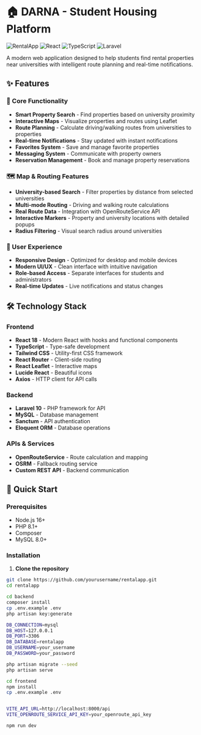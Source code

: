 # 🏠 DARNA - Student Housing Platform

![RentalApp](https://img.shields.io/badge/RentalApp-Student%20Housing-blue)
![React](https://img.shields.io/badge/React-18.2.0-61dafb)
![TypeScript](https://img.shields.io/badge/TypeScript-5.0-3178c6)
![Laravel](https://img.shields.io/badge/Laravel-10.0-ff2d20)

A modern web application designed to help students find rental properties near universities with intelligent route planning and real-time notifications.

## ✨ Features

### 🎯 Core Functionality
- **Smart Property Search** - Find properties based on university proximity
- **Interactive Maps** - Visualize properties and routes using Leaflet
- **Route Planning** - Calculate driving/walking routes from universities to properties
- **Real-time Notifications** - Stay updated with instant notifications
- **Favorites System** - Save and manage favorite properties
- **Messaging System** - Communicate with property owners
- **Reservation Management** - Book and manage property reservations

### 🗺️ Map & Routing Features
- **University-based Search** - Filter properties by distance from selected universities
- **Multi-mode Routing** - Driving and walking route calculations
- **Real Route Data** - Integration with OpenRouteService API
- **Interactive Markers** - Property and university locations with detailed popups
- **Radius Filtering** - Visual search radius around universities

### 👤 User Experience
- **Responsive Design** - Optimized for desktop and mobile devices
- **Modern UI/UX** - Clean interface with intuitive navigation
- **Role-based Access** - Separate interfaces for students and administrators
- **Real-time Updates** - Live notifications and status changes

## 🛠️ Technology Stack

### Frontend
- **React 18** - Modern React with hooks and functional components
- **TypeScript** - Type-safe development
- **Tailwind CSS** - Utility-first CSS framework
- **React Router** - Client-side routing
- **React Leaflet** - Interactive maps
- **Lucide React** - Beautiful icons
- **Axios** - HTTP client for API calls

### Backend
- **Laravel 10** - PHP framework for API
- **MySQL** - Database management
- **Sanctum** - API authentication
- **Eloquent ORM** - Database operations

### APIs & Services
- **OpenRouteService** - Route calculation and mapping
- **OSRM** - Fallback routing service
- **Custom REST API** - Backend communication

## 🚀 Quick Start

### Prerequisites
- Node.js 16+ 
- PHP 8.1+
- Composer
- MySQL 8.0+

### Installation

1. **Clone the repository**
```bash
git clone https://github.com/yourusername/rentalapp.git
cd rentalapp

cd backend
composer install
cp .env.example .env
php artisan key:generate

DB_CONNECTION=mysql
DB_HOST=127.0.0.1
DB_PORT=3306
DB_DATABASE=rentalapp
DB_USERNAME=your_username
DB_PASSWORD=your_password

php artisan migrate --seed
php artisan serve

cd frontend
npm install
cp .env.example .env


VITE_API_URL=http://localhost:8000/api
VITE_OPENROUTE_SERVICE_API_KEY=your_openroute_api_key

npm run dev

